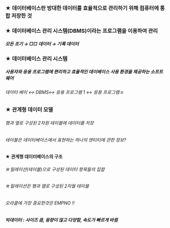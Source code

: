 ### ★ 데이터베이스란 방대한 데이터를 효율적으로 관리하기 위해 컴퓨터에 통합 저장한 것

### ★ 데이터베이스 관리 시스템(DBMS)이라는 프로그램을 이용하여 관리 

##### 모든 조기 → □□ 데이터 → 기록 데이터

### ★ 데이터베이스 관리 시스템

##### 사용자와 응용 프로그램에 편리하고 효율적인 데이베이스 사용 환경을 제공하는 소프트웨어


###### 데이터 베이 ↔ DBMS↔ 응용 프로그램 1 ↔ 응용 프로그램 n 

### ★ 관계형 데이터 모델

###### 행과 열로 구성된 2차원 테이블에 데이터를 저장
###### 테이블은 데이터베이스에서 표현하는 하나의 엔티티에 관한 정보?

#### ★ 관계형 데이터베이스의 구조
###### ☆릴레이션(테이블)으로 구성된 데이터 항목들의 집합
###### ☆릴레이션은 행과 열로 구성된 2차월 테이블 

###### 오라클에 가장 중요한것은 EMPNO !! 

##### 빅데이터 : 사이즈 큼, 용량이 많고 다양함, 속도가 빠르게 바뀜

